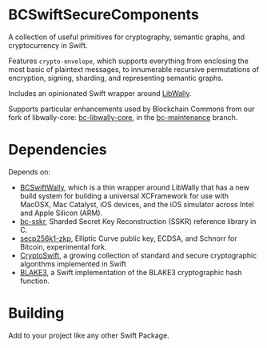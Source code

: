 # BCSwiftSecureComponents

A collection of useful primitives for cryptography, semantic graphs, and cryptocurrency in Swift.

Features `crypto-envelope`, which supports everything from enclosing the most basic of plaintext messages, to innumerable recursive permutations of encryption, signing, sharding, and representing semantic graphs.

Includes an opinionated Swift wrapper around [LibWally](https://github.com/ElementsProject/libwally-core).

Supports particular enhancements used by Blockchain Commons from our fork of libwally-core: [bc-libwally-core](https://github.com/blockchaincommons/bc-libwally-core), in the [bc-maintenance](https://github.com/BlockchainCommons/bc-libwally-core/tree/bc-maintenance) branch.

# Dependencies

Depends on:

* [BCSwiftWally](https://github.com/BlockchainCommons/BCSwiftWally), which is a thin wrapper around LibWally that has a new build system for building a universal XCFramework for use with MacOSX, Mac Catalyst, iOS devices, and the iOS simulator across Intel and Apple Silicon (ARM).
* [bc-sskr](https://github.com/BlockchainCommons/bc-sskr), Sharded Secret Key Reconstruction (SSKR) reference library in C.
* [secp256k1-zkp](https://github.com/BlockchainCommons/secp256k1-zkp.swift), Elliptic Curve public key, ECDSA, and Schnorr for Bitcoin, experimental fork.
* [CryptoSwift](https://github.com/krzyzanowskim/CryptoSwift), a growing collection of standard and secure cryptographic algorithms implemented in Swift
* [BLAKE3](https://github.com/BlockchainCommons/blake3-swift), a Swift implementation of the BLAKE3 cryptographic hash function.

# Building

Add to your project like any other Swift Package.
